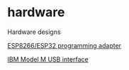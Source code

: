 # hardware
Hardware designs

[ESP8266/ESP32 programming adapter](esp-prog/)

[IBM Model M USB interface](modelm-usb/)
